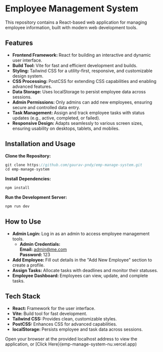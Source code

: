 # Employee Management System

 This repository contains a React-based web application for managing employee information, built with modern web development tools.

## Features

- <strong> Frontend Framework: </strong> React for building an interactive and dynamic user interface. <br>
- <strong> Build Tool: </strong> Vite for fast and efficient development and builds. <br>
- <strong> Styling: </strong> Tailwind CSS for a utility-first, responsive, and customizable design system. <br>
- <strong> CSS Processing: </strong> PostCSS for extending CSS capabilities and enabling advanced features. <br>
- <strong> Data Storage: </strong> Uses localStorage to persist employee data across sessions. <br>
- <strong> Admin Permissions: </strong> Only admins can add new employees, ensuring secure and controlled data entry. <br>
- <strong> Task Management: </strong> Assign and track employee tasks with status updates (e.g., active, completed, or failed).<br>
- <strong> Responsive Design: </strong>  Adapts seamlessly to various screen sizes, ensuring usability on desktops, tablets, and mobiles. <br>

## Installation and Usage

**Clone the Repository:**
```javascript
git clone https://github.com/gaurav-pndy/emp-manage-system.git
cd emp-manage-system
```
**Install Dependencies:**
```javascript
npm install
```
**Run the Development Server:**
```javascript
npm run dev
```

## How to Use

- <strong> Admin Login: </strong> Log in as an admin to access employee management tools. <br>
   - **Admin Credentials:** <br>
        <strong> Email: </strong> admin@me.com <br>
        <strong> Password: </strong> 123 <br>
- <strong> Add Employee: </strong> Fill out details in the "Add New Employee" section to create a profile. <br>
- <strong> Assign Tasks: </strong> Allocate tasks with deadlines and monitor their statuses. <br>
- <strong> Employee Dashboard: </strong> Employees can view, update, and complete tasks. <br>


## Tech Stack

- <strong> React: </strong> Framework for the user interface. <br>
- <strong> Vite: </strong> Build tool for fast development. <br>
- <strong> Tailwind CSS: </strong> Provides clean, customizable styles. <br>
- <strong> PostCSS: </strong>Enhances CSS for advanced capabilities. <br>
- <strong> localStorage: </strong> Persists employee and task data across sessions. <br>

Open your browser at the provided localhost address to view the application, or [Click Here}(emp-manage-system-nu.vercel.app)
